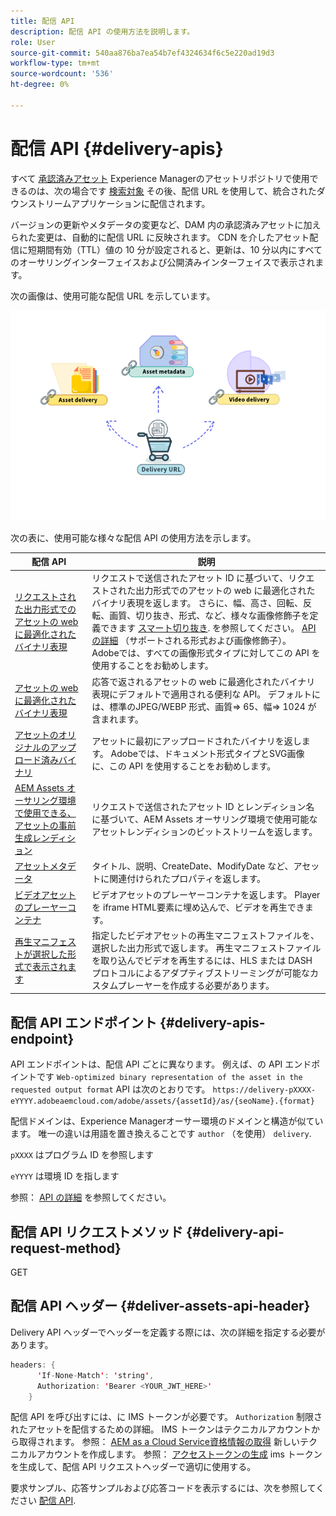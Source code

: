 ```yaml
---
title: 配信 API
description: 配信 API の使用方法を説明します。
role: User
source-git-commit: 540aa876ba7ea54b7ef4324634f6c5e220ad19d3
workflow-type: tm+mt
source-wordcount: '536'
ht-degree: 0%

---
```


# 配信 API {#delivery-apis}

すべて [承認済みアセット](approve-assets.md) Experience Managerのアセットリポジトリで使用できるのは、次の場合です [検索対象](search-assets-api.md) その後、配信 URL を使用して、統合されたダウンストリームアプリケーションに配信されます。

バージョンの更新やメタデータの変更など、DAM 内の承認済みアセットに加えられた変更は、自動的に配信 URL に反映されます。 CDN を介したアセット配信に短期間有効（TTL）値の 10 分が設定されると、更新は、10 分以内にすべてのオーサリングインターフェイスおよび公開済みインターフェイスで表示されます。

次の画像は、使用可能な配信 URL を示しています。

![配信 API](assets/delivery-url.png)

次の表に、使用可能な様々な配信 API の使用方法を示します。

| 配信 API | 説明 |
|---|---|
| [リクエストされた出力形式でのアセットの web に最適化されたバイナリ表現](https://adobe-aem-assets-delivery-experimental.redoc.ly/#operation/getAssetSeoFormat) | リクエストで送信されたアセット ID に基づいて、リクエストされた出力形式でのアセットの web に最適化されたバイナリ表現を返します。 さらに、幅、高さ、回転、反転、画質、切り抜き、形式、など、様々な画像修飾子を定義できます [スマート切り抜き](/help/assets/dynamic-media/image-profiles.md). を参照してください。 [API の詳細](https://adobe-aem-assets-delivery-experimental.redoc.ly/#operation/getAssetSeoFormat) （サポートされる形式および画像修飾子）。<br>Adobeでは、すべての画像形式タイプに対してこの API を使用することをお勧めします。 |
| [アセットの web に最適化されたバイナリ表現](https://adobe-aem-assets-delivery-experimental.redoc.ly/#operation/getAsset) | 応答で返されるアセットの web に最適化されたバイナリ表現にデフォルトで適用される便利な API。 デフォルトには、標準のJPEG/WEBP 形式、画質=> 65、幅=> 1024 が含まれます。 |
| [アセットのオリジナルのアップロード済みバイナリ](https://adobe-aem-assets-delivery-experimental.redoc.ly/#operation/getAssetOriginal) | アセットに最初にアップロードされたバイナリを返します。 Adobeでは、ドキュメント形式タイプとSVG画像に、この API を使用することをお勧めします。 |
| [AEM Assets オーサリング環境で使用できる、アセットの事前生成レンディション](https://adobe-aem-assets-delivery-experimental.redoc.ly/#operation/getAssetRendition) | リクエストで送信されたアセット ID とレンディション名に基づいて、AEM Assets オーサリング環境で使用可能なアセットレンディションのビットストリームを返します。 |
| [アセットメタデータ](https://adobe-aem-assets-delivery-experimental.redoc.ly/#operation/getAssetMetadata) | タイトル、説明、CreateDate、ModifyDate など、アセットに関連付けられたプロパティを返します。 |
| [ビデオアセットのプレーヤーコンテナ](https://adobe-aem-assets-delivery-experimental.redoc.ly/#operation/videoPlayerDelivery) | ビデオアセットのプレーヤーコンテナを返します。 Player を iframe HTML要素に埋め込んで、ビデオを再生できます。 |
| [再生マニフェストが選択した形式で表示されます](https://adobe-aem-assets-delivery-experimental.redoc.ly/#operation/videoManifestDelivery) | 指定したビデオアセットの再生マニフェストファイルを、選択した出力形式で返します。 再生マニフェストファイルを取り込んでビデオを再生するには、HLS または DASH プロトコルによるアダプティブストリーミングが可能なカスタムプレーヤーを作成する必要があります。 |

## 配信 API エンドポイント {#delivery-apis-endpoint}

API エンドポイントは、配信 API ごとに異なります。 例えば、の API エンドポイントです `Web-optimized binary representation of the asset in the requested output format` API は次のとおりです。
`https://delivery-pXXXX-eYYYY.adobeaemcloud.com/adobe/assets/{assetId}/as/{seoName}.{format}`

配信ドメインは、Experience Managerオーサー環境のドメインと構造が似ています。 唯一の違いは用語を置き換えることです `author` （を使用） `delivery`.

`pXXXX` はプログラム ID を参照します

`eYYYY` は環境 ID を指します

参照： [API の詳細](https://adobe-aem-assets-delivery-experimental.redoc.ly/#tag/Assets) を参照してください。

## 配信 API リクエストメソッド {#delivery-api-request-method}

GET

## 配信 API ヘッダー {#deliver-assets-api-header}

Delivery API ヘッダーでヘッダーを定義する際には、次の詳細を指定する必要があります。

```java
headers: {
      'If-None-Match': 'string',
      Authorization: 'Bearer <YOUR_JWT_HERE>'
    }
```

配信 API を呼び出すには、に IMS トークンが必要です。 `Authorization` 制限されたアセットを配信するための詳細。 IMS トークンはテクニカルアカウントから取得されます。 参照： [AEM as a Cloud Service資格情報の取得](https://experienceleague.adobe.com/docs/experience-manager-cloud-service/content/implementing/developing/generating-access-tokens-for-server-side-apis.html?lang=en#fetch-the-aem-as-a-cloud-service-credentials) 新しいテクニカルアカウントを作成します。 参照： [アクセストークンの生成](https://experienceleague.adobe.com/docs/experience-manager-cloud-service/content/implementing/developing/generating-access-tokens-for-server-side-apis.html?lang=en#generating-the-access-token) ims トークンを生成して、配信 API リクエストヘッダーで適切に使用する。

要求サンプル、応答サンプルおよび応答コードを表示するには、次を参照してください [配信 API](https://adobe-aem-assets-delivery-experimental.redoc.ly/#operation/getAssetSeoFormat).

